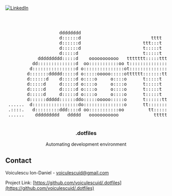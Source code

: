 [![LinkedIn][linkedin-shield]][linkedin-url]



<!-- LOGO -->
<br />
<div align="center">
  <pre>                                                                    
                    dddddddd                                        
                    d::::::d                          tttt          
                    d::::::d                       ttt:::t          
                    d::::::d                       t:::::t          
                    d:::::d                        t:::::t          
            ddddddddd:::::d    ooooooooooo   ttttttt:::::ttttttt    
          dd::::::::::::::d  oo:::::::::::oo t:::::::::::::::::t    
         d::::::::::::::::d o:::::::::::::::ot:::::::::::::::::t    
        d:::::::ddddd:::::d o:::::ooooo:::::otttttt:::::::tttttt    
        d::::::d    d:::::d o::::o     o::::o      t:::::t          
        d:::::d     d:::::d o::::o     o::::o      t:::::t          
        d:::::d     d:::::d o::::o     o::::o      t:::::t          
        d:::::d     d:::::d o::::o     o::::o      t:::::t    tttttt
        d::::::ddddd::::::ddo:::::ooooo:::::o      t::::::tttt:::::t
 ......  d:::::::::::::::::do:::::::::::::::o      tt::::::::::::::t
 .::::.   d:::::::::ddd::::d oo:::::::::::oo         tt:::::::::::tt
 ......    ddddddddd   ddddd   ooooooooooo             ttttttttttt  
  </pre>

  <h3 align="center">.dotfiles</h3>

  <p align="center">
    Automating development environment
  </p>
</div>



<!-- CONTACT -->
## Contact

Voiculescu Ion-Daniel - voiculescuid@gmail.com

Project Link: [https://github.com/voiculescuid/.dotfiles](https://github.com/voiculescuid/.dotfiles)



<!-- MARKDOWN LINKS & IMAGES -->
[linkedin-shield]: https://img.shields.io/badge/-LinkedIn-black.svg?style=for-the-badge&logo=linkedin&colorB=555
[linkedin-url]: https://www.linkedin.com/in/voiculescuid/
